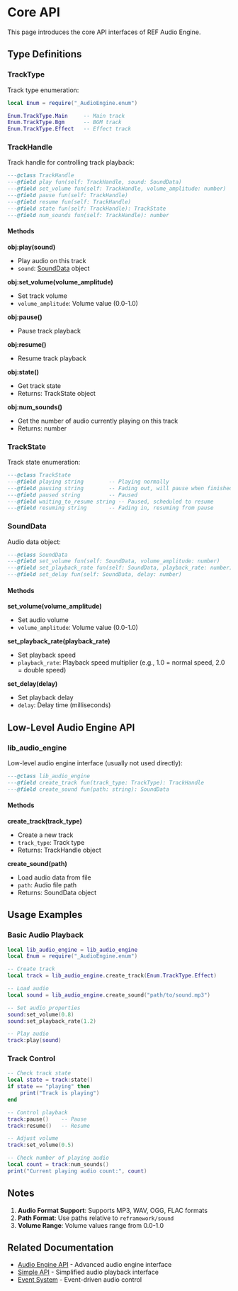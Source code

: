 # Core API

<script setup>
import TranslationWarning from '../../.vitepress/components/TranslationWarning.vue'
</script>

<TranslationWarning />

This page introduces the core API interfaces of REF Audio Engine.

## Type Definitions

### TrackType

Track type enumeration:

```lua
local Enum = require("_AudioEngine.enum")

Enum.TrackType.Main     -- Main track
Enum.TrackType.Bgm      -- BGM track  
Enum.TrackType.Effect   -- Effect track
```

### TrackHandle

Track handle for controlling track playback:

```lua
---@class TrackHandle
---@field play fun(self: TrackHandle, sound: SoundData)
---@field set_volume fun(self: TrackHandle, volume_amplitude: number)
---@field pause fun(self: TrackHandle)
---@field resume fun(self: TrackHandle)
---@field state fun(self: TrackHandle): TrackState
---@field num_sounds fun(self: TrackHandle): number
```

#### Methods

**obj:play(sound)**
- Play audio on this track
- `sound`: [SoundData](./core#sounddata) object

**obj:set_volume(volume_amplitude)**
- Set track volume
- `volume_amplitude`: Volume value (0.0-1.0)

**obj:pause()**
- Pause track playback

**obj:resume()**
- Resume track playback

**obj:state()**
- Get track state
- Returns: TrackState object

**obj:num_sounds()**
- Get the number of audio currently playing on this track
- Returns: number

### TrackState

Track state enumeration:

```lua
---@class TrackState
---@field playing string        -- Playing normally
---@field pausing string        -- Fading out, will pause when finished
---@field paused string         -- Paused
---@field waiting_to_resume string -- Paused, scheduled to resume
---@field resuming string       -- Fading in, resuming from pause
```

### SoundData

Audio data object:

```lua
---@class SoundData
---@field set_volume fun(self: SoundData, volume_amplitude: number)
---@field set_playback_rate fun(self: SoundData, playback_rate: number)
---@field set_delay fun(self: SoundData, delay: number)
```

#### Methods

**set_volume(volume_amplitude)**
- Set audio volume
- `volume_amplitude`: Volume value (0.0-1.0)

**set_playback_rate(playback_rate)**
- Set playback speed
- `playback_rate`: Playback speed multiplier (e.g., 1.0 = normal speed, 2.0 = double speed)

**set_delay(delay)**
- Set playback delay
- `delay`: Delay time (milliseconds)

## Low-Level Audio Engine API

### lib_audio_engine

Low-level audio engine interface (usually not used directly):

```lua
---@class lib_audio_engine
---@field create_track fun(track_type: TrackType): TrackHandle
---@field create_sound fun(path: string): SoundData
```

#### Methods

**create_track(track_type)**
- Create a new track
- `track_type`: Track type
- Returns: TrackHandle object

**create_sound(path)**
- Load audio data from file
- `path`: Audio file path
- Returns: SoundData object

## Usage Examples

### Basic Audio Playback

```lua
local lib_audio_engine = lib_audio_engine
local Enum = require("_AudioEngine.enum")

-- Create track
local track = lib_audio_engine.create_track(Enum.TrackType.Effect)

-- Load audio
local sound = lib_audio_engine.create_sound("path/to/sound.mp3")

-- Set audio properties
sound:set_volume(0.8)
sound:set_playback_rate(1.2)

-- Play audio
track:play(sound)
```

### Track Control

```lua
-- Check track state
local state = track:state()
if state == "playing" then
    print("Track is playing")
end

-- Control playback
track:pause()    -- Pause
track:resume()   -- Resume

-- Adjust volume
track:set_volume(0.5)

-- Check number of playing audio
local count = track:num_sounds()
print("Current playing audio count:", count)
```

## Notes

1. **Audio Format Support**: Supports MP3, WAV, OGG, FLAC formats
2. **Path Format**: Use paths relative to `reframework/sound`
3. **Volume Range**: Volume values range from 0.0-1.0


## Related Documentation

- [Audio Engine API](./engine) - Advanced audio engine interface
- [Simple API](./simple) - Simplified audio playback interface
- [Event System](./events) - Event-driven audio control